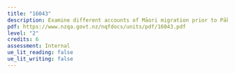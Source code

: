 ```yaml
---
title: "16043"
description: Examine different accounts of Māori migration prior to Pākehā contact
pdf: https://www.nzqa.govt.nz/nqfdocs/units/pdf/16043.pdf
level: "2"
credits: 6
assessment: Internal
ue_lit_reading: false
ue_lit_writing: false
---
```

